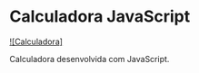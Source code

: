 # Calculadora JavaScript

[![Calculadora]](https://calculadora-serginhobalski.vercel.app/)

Calculadora desenvolvida com JavaScript.
